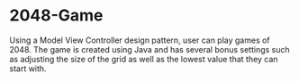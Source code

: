 # 2048-Game
Using a Model View Controller design pattern, user can play games of 2048. The game is created using Java and has several bonus settings such as adjusting the size of the grid as well as the lowest value that they can start with.
